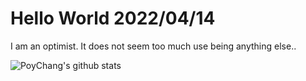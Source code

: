 # Hello World 2022/04/14

I am an optimist. It does not seem too much use being anything else..

![PoyChang's github stats](https://github-readme-stats.vercel.app/api?username=poychang&show_icons=true&theme=dracula)
